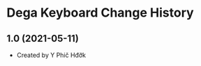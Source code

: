 Dega Keyboard Change History
====================

1.0 (2021-05-11)
----------------
* Created by Y Phič Hđơ̆k
